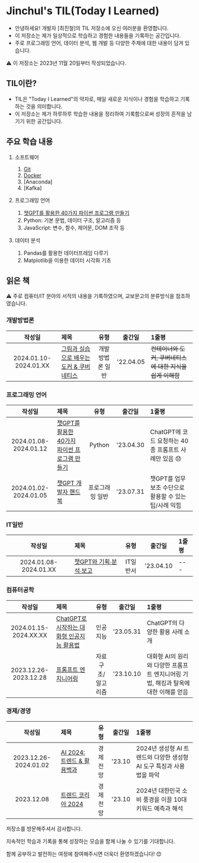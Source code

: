 ﻿# Jinchul's TIL(Today I Learned)
- 안녕하세요! 개발자 [최진철]의 TIL 저장소에 오신 여러분을 환영합니다. 
- 이 저장소는 제가 일상적으로 학습하고 경험한 내용들을 기록하는 공간입니다. 
- 주로 프로그래밍 언어, 데이터 분석, 웹 개발 등 다양한 주제에 대한 내용이 담겨 있습니다.

⚠️ 이 저장소는 2023년 11월 20일부터 작성되었습니다.

## TIL이란?
- TIL은 "Today I Learned"의 약자로, 매일 새로운 지식이나 경험을 학습하고 기록하는 것을 의미합니다. 
- 이 저장소는 제가 하루하루 학습한 내용을 정리하여 기록함으로써 성장의 흔적을 남기기 위한 공간입니다.

## 주요 학습 내용
1. 소프트웨어
   1. [Git](https://github.com/spiders22v/TIL/tree/main/git)
   2. [Docker](https://github.com/spiders22v/TIL/tree/main/docker)
   3. [Anaconda]
   4. [Kafka] 

2. 프로그래밍 언어
   1. [챗GPT를 활용한 40가지 파이썬 프로그램 만들기](https://github.com/spiders22v/TIL/blob/main/python/2024.01_%EC%B1%97GPT%EB%A5%BC%20%ED%99%9C%EC%9A%A9%ED%95%9C%2040%EA%B0%80%EC%A7%80%20%ED%8C%8C%EC%9D%B4%EC%8D%AC%20%ED%94%84%EB%A1%9C%EA%B7%B8%EB%9E%A8%20%EB%A7%8C%EB%93%A4%EA%B8%B0.md)
   2. Python: 기본 문법, 데이터 구조, 알고리즘 등
   3. JavaScript: 변수, 함수, 제어문, DOM 조작 등
3. 데이터 분석
   1. Pandas를 활용한 데이터프레임 다루기
   2. Matplotlib을 이용한 데이터 시각화 기초

## 읽은 책
⚠️ 주로 컴퓨터/IT 분야의 서적의 내용을 기록하였으며, 교보문고의 분류방식을 참조하였습니다.

### 개발방법론
|작성일|제목|유형|출간일|1줄평|
|:---:|:---|:---:|:---:|:---|
|2024.01.10-2024.01.XX|[그림과 실습으로 배우는 도커 & 쿠버네티스](https://github.com/spiders22v/TIL/blob/main/docker/2022.04_%EA%B7%B8%EB%A6%BC%EA%B3%BC%20%EC%8B%A4%EC%8A%B5%EC%9C%BC%EB%A1%9C%20%EB%B0%B0%EC%9A%B0%EB%8A%94%20%EB%8F%84%EC%BB%A4%20%26%20%EC%BF%A0%EB%B2%84%EB%84%A4%ED%8B%B0%EC%8A%A4.md)|개발방법론 일반|'22.04.05|~~컨테이너와 도커, 쿠버네티스에 대한 지식을 쉽게 이해함~~|

### 프로그래밍 언어
|작성일|제목|유형|출간일|1줄평|
|:---:|:---|:---:|:---:|:---|
|2024.01.08-2024.01.12|[챗GPT를 활용한 40가지 파이썬 프로그램 만들기](https://github.com/spiders22v/TIL/blob/main/python/2024.01_%EC%B1%97GPT%EB%A5%BC%20%ED%99%9C%EC%9A%A9%ED%95%9C%2040%EA%B0%80%EC%A7%80%20%ED%8C%8C%EC%9D%B4%EC%8D%AC%20%ED%94%84%EB%A1%9C%EA%B7%B8%EB%9E%A8%20%EB%A7%8C%EB%93%A4%EA%B8%B0.md)|Python|'23.04.30|ChatGPT에 코드 요청하는 40종 프롬프트 사례만 있음 😞 |
|2024.01.02-2024.01.05|[챗GPT 개발자 핸드북](https://github.com/spiders22v/TIL/blob/main/book/2024.01_%EC%B1%97GPT%20%EA%B0%9C%EB%B0%9C%EC%9E%90%20%ED%95%B8%EB%93%9C%EB%B6%81.md)|프로그래밍 일반|'23.07.31|챗GPT를 업무보조 수단으로 활용할 수 있는 팁/사례 익힘|

### IT일반

|작성일|제목|유형|출간일|1줄평|
|:---:|:---|:---:|:---:|:---|
|2024.01.08-2024.01.XX|[챗GPT와 기획∙분석∙보고](https://github.com/spiders22v/TIL/blob/main/book/2024.01_%EC%B1%97GPT%EC%99%80%20%EA%B8%B0%ED%9A%8D%E2%88%99%EB%B6%84%EC%84%9D%E2%88%99%EB%B3%B4%EA%B3%A0.md)|IT일반서|'23.04.10|---|

### 컴퓨터공학

|작성일|제목|유형|출간일|1줄평|
|:---:|:---|:---:|:---:|:---|
|2024.01.15-2024.XX.XX|[ChatGPT로 시작하는 대화형 인공지능 활용법](https://github.com/spiders22v/TIL/blob/main/book/2024.01_ChatGPT%EB%A1%9C%20%EC%8B%9C%EC%9E%91%ED%95%98%EB%8A%94%20%EB%8C%80%ED%99%94%ED%98%95%20%EC%9D%B8%EA%B3%B5%EC%A7%80%EB%8A%A5%20%ED%99%9C%EC%9A%A9%EB%B2%95.md)|인공지능|'23.05.31|ChatGPT의 다양한 활용 사례 소개|
|2023.12.26-2023.12.28|[프롬프트 엔지니어링](https://github.com/spiders22v/TIL/blob/main/book/2023.12_%ED%94%84%EB%A1%AC%ED%94%84%ED%8A%B8%20%EC%97%94%EC%A7%80%EB%8B%88%EC%96%B4%EB%A7%81.md)|자료구조/알고리즘|'23.10.10|대화형 AI의 원리와 다양한 프롬프트 엔지니어링 기법, 해킹과 탈옥에 대한 이해를 얻음|


### 경제/경영

|작성일|제목|유형|출간일|1줄평|
|:---:|:---|:---:|:---:|:---|
|2023.12.26-2024.01.02|[AI 2024: 트렌드 & 활용백과](https://github.com/spiders22v/TIL/blob/main/book/2023.12_AI%202024%20%ED%8A%B8%EB%A0%8C%EB%93%9C%26%ED%99%9C%EC%9A%A9%EB%B0%B1%EA%B3%BC.md)|경제전망|'23.10|2024년 생성형 AI 트렌드와 다양한 생성형 AI 도구 특징과 사용법을 파악|
|2023.12.08|[트렌드 코리아 2024](https://github.com/spiders22v/TIL/blob/main/book/2023.12_%ED%8A%B8%EB%A0%8C%EB%93%9C%20%EC%BD%94%EB%A6%AC%EC%95%84%202024.md)|경제전망|'23.10|2024년 대한민국 소비 풍경을 이끌 10대 키워드 예측과 해석






저장소를 방문해주셔서 감사합니다. 

지속적인 학습과 기록을 통해 성장하는 모습을 함께 나눌 수 있기를 기대합니다. 

함께 공부하고 발전하는 여정에 참여해주시면 더욱더 환영하겠습니다! 😊